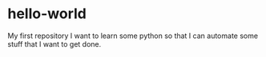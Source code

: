 # hello-world
My first repository
I want to learn some python so that I can automate some stuff that I want to get done.
